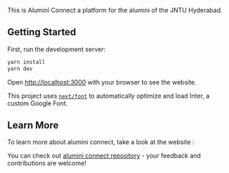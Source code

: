 This is Alumini Connect a platform for the alumini of the JNTU Hyderabad.

## Getting Started

First, run the development server:

```bash
yarn install
yarn dev
```

Open [http://localhost:3000](http://localhost:3000) with your browser to see the website.

This project uses [`next/font`](https://nextjs.org/docs/basic-features/font-optimization) to automatically optimize and load Inter, a custom Google Font.

## Learn More

To learn more about alumini connect, take a look at the website :

You can check out [alumini connect repository](https://github.com/mastaan66/alumini-connects) - your feedback and contributions are welcome!
